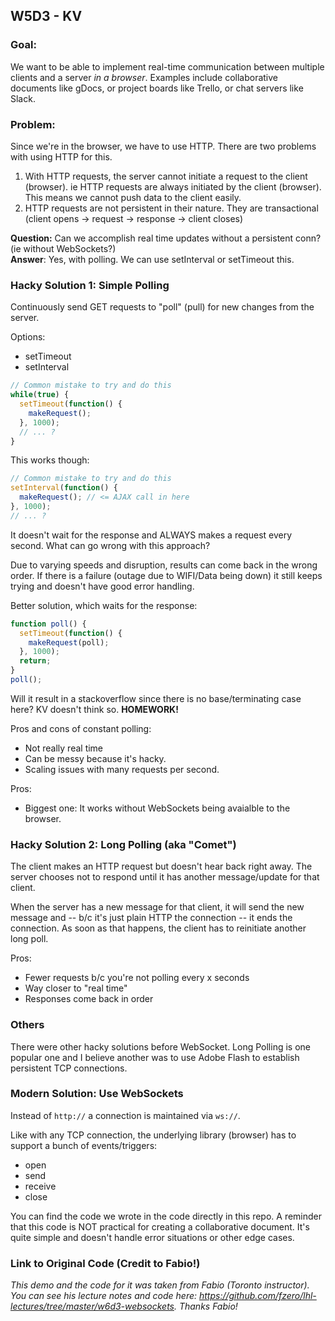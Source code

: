 ## W5D3 - KV

### Goal:

We want to be able to implement real-time communication between multiple clients and a server *in a browser*. Examples include collaborative documents like gDocs, or project boards like Trello, or chat servers like Slack.

### Problem:

Since we're in the browser, we have to use HTTP. There are two problems with using HTTP for this.

1. With HTTP requests, the server cannot initiate a request to the client (browser). ie HTTP requests are always initiated by the client (browser). This means we cannot push data to the client easily.
2. HTTP requests are not persistent in their nature. They are transactional (client opens -> request -> response -> client closes)

**Question:** Can we accomplish real time updates without a persistent conn? (ie without WebSockets?)<br>
**Answer**: Yes, with polling. We can use setInterval or setTimeout this.

### Hacky Solution 1: Simple Polling

Continuously send GET requests to "poll" (pull) for new changes from the server.

Options:
- setTimeout
- setInterval

```js
// Common mistake to try and do this
while(true) {
  setTimeout(function() {
    makeRequest();
  }, 1000);
  // ... ?
}
```

This works though:

```js
// Common mistake to try and do this
setInterval(function() {
  makeRequest(); // <= AJAX call in here
}, 1000);
// ... ?
```

It doesn't wait for the response and ALWAYS makes a request every second. What can go wrong with this approach?

Due to varying speeds and disruption, results can come back in the wrong order. If there is a failure (outage due to WIFI/Data being down) it still keeps trying and doesn't have good error handling.

Better solution, which waits for the response:

```js
function poll() {
  setTimeout(function() {
    makeRequest(poll);
  }, 1000);
  return;
}
poll();
```

Will it result in a stackoverflow since there is no base/terminating case here? KV doesn't think so. **HOMEWORK!**

Pros and cons of constant polling:

- Not really real time
- Can be messy because it's hacky.
- Scaling issues with many requests per second.

Pros:
- Biggest one: It works without WebSockets being avaialble to the browser.

### Hacky Solution 2: Long Polling (aka "Comet")


The client makes an HTTP request but doesn't hear back right away. The server chooses not to respond until it has another message/update for that client.

When the server has a new message for that client, it will send the new message and -- b/c it's just plain HTTP the connection -- it ends the connection. As soon as that happens, the client has to reinitiate another long poll.

Pros:
- Fewer requests b/c you're not polling every x seconds
- Way closer to "real time"
- Responses come back in order

### Others

There were other hacky solutions before WebSocket. Long Polling is one popular one and I believe another was to use Adobe Flash to establish persistent TCP connections.

### Modern Solution: Use WebSockets

Instead of `http://` a connection is maintained via `ws://`.

Like with any TCP connection, the underlying library (browser) has to support a bunch of events/triggers:

- open
- send
- receive
- close

You can find the code we wrote in the code directly in this repo. A reminder that this code is NOT practical for creating a collaborative document. It's quite simple and doesn't handle error situations or other edge cases.

### Link to Original Code (Credit to Fabio!)

_This demo and the code for it was taken from Fabio (Toronto instructor). You can see his lecture notes and code here: <https://github.com/fzero/lhl-lectures/tree/master/w6d3-websockets>. Thanks Fabio!_

